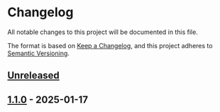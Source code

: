 # Changelog

All notable changes to this project will be documented in this file.

The format is based on [Keep a Changelog](https://keepachangelog.com/en/1.1.0/),
and this project adheres to [Semantic Versioning](https://semver.org/spec/v2.0.0.html).

## [Unreleased]

## [1.1.0] - 2025-01-17

[Unreleased]: https://github.com/itk-dev/azure-ad-delta-sync/compare/1.1.0...HEAD
[1.1.0]: https://github.com/itk-dev/azure-ad-delta-sync/releases/tag/1.1.0
